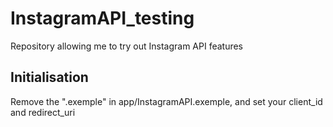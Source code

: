 # InstagramAPI_testing

Repository allowing me to try out Instagram API features

## Initialisation

Remove the ".exemple" in app/InstagramAPI.exemple, and set your client_id and redirect_uri 
